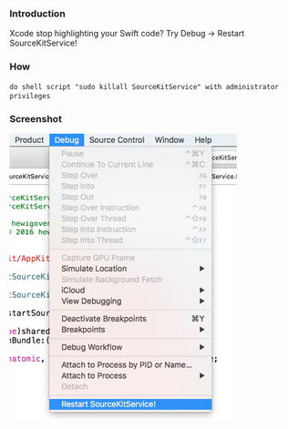 ### Introduction

Xcode stop highlighting your Swift code? Try Debug -> Restart SourceKitService!

### How


```applescript
do shell script "sudo killall SourceKitService" with administrator privileges
```

### Screenshot
![Screenshot](docs/screenshot.png)